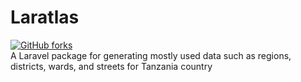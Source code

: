 # Laratlas 
[![GitHub forks](https://img.shields.io/github/forks/thelabDevtz/Laratlas)](https://github.com/thelabDevtz/Laratlas/network)
<br>
A Laravel package for generating mostly used data such as regions, districts, wards, and streets for Tanzania country
